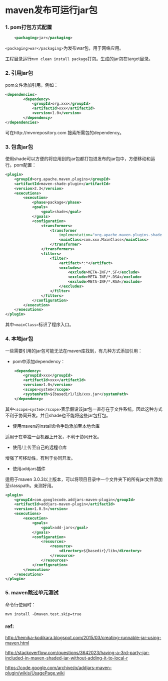 # maven发布可运行jar包

### 1. pom打包方式配置

```xml
	<packaging>jar</packaging>
```

`<packaging>war</packaging>`为发布war包，用于网络应用。


工程目录运行`mvn clean install package`打包。生成的jar包在target目录。


### 2. 引用jar包

pom文件添加引用。例如：

```xml
<dependencies>
		<dependency>
			<groupId>org.xxx</groupId>
			<artifactId>xxx</artifactId>
			<version>1.0</version>
		</dependency>
</dependencies>
```

可在http://mvnrepository.com 搜索所需包的dependency。

### 3. 包含jar包

使用shade可以方便的将应用到的jar包都打包进发布的jar包中，方便移动和运行。pom配置：

```xml
<plugin>
	<groupId>org.apache.maven.plugins</groupId>
	<artifactId>maven-shade-plugin</artifactId>
	<version>2.3</version>
	<executions>
		<execution>
			<phase>package</phase>
			<goals>
				<goal>shade</goal>
			</goals>
			<configuration>
				<transformers>
					<transformer
						implementation="org.apache.maven.plugins.shade.resource.ManifestResourceTransformer">
						<mainClass>com.xxx.MainClass</mainClass>
					</transformer>
				</transformers>
				<filters>
					<filter>
						<artifact>*:*</artifact>
						<excludes>
							<exclude>META-INF/*.SF</exclude>
							<exclude>META-INF/*.DSA</exclude>
							<exclude>META-INF/*.RSA</exclude>
						</excludes>
					</filter>
				</filters>
			</configuration>
		</execution>
	</executions>
</plugin>
```

其中`<mainClass>`标识了程序入口。

### 4. 本地jar包

一些需要引用的jar包可能无法在maven库找到，有几种方式添加引用：

- pom中添加dependency：

```xml
	<dependency>
		<groupId>xxx</groupId>
		<artifactId>xxx</artifactId>
		<version>1.0</version>
		<scope>system</scope>
		<systemPath>${basedir}/lib/xxx.jar</systemPath>
	</dependency>
```

其中`<scope>system</scope>`表示假设该jar包一直存在于文件系统。因此这种方式不利于协同开发。并且shade也不能将这些jar包打包。

-  使用maven的install命令手动添加至本地仓库

适用于在单独一台机器上开发，不利于协同开发。

-  使用/上传至自己的远程仓库

增强了可移动性，有利于协同开发。

-  使用addjars插件

适用于maven 3.0.3以上版本，可以将项目目录中一个文件夹下的所有jar文件添加至classpath。亲测好用。

```xml
<plugin>
	<groupId>com.googlecode.addjars-maven-plugin</groupId>
	<artifactId>addjars-maven-plugin</artifactId>
	<version>1.0.5</version>
	<executions>
		<execution>
			<goals>
				<goal>add-jars</goal>
			</goals>
			<configuration>
				<resources>
					<resource>
						<directory>${basedir}/lib</directory>
					</resource>
				</resources>
			</configuration>
		</execution>
	</executions>
</plugin>
```

### 5. maven跳过单元测试

命令行使用时：

`mvn install -Dmaven.test.skip=true`


### ref:

http://hemika-kodikara.blogspot.com/2015/03/creating-runnable-jar-using-maven.html

http://stackoverflow.com/questions/3642023/having-a-3rd-party-jar-included-in-maven-shaded-jar-without-adding-it-to-local-r


https://code.google.com/archive/p/addjars-maven-plugin/wikis/UsagePage.wiki
